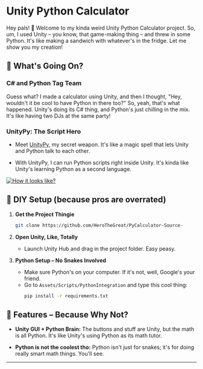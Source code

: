 # Unity Python Calculator

Hey pals! 👋 Welcome to my kinda weird Unity Python Calculator project. So, um, I used Unity – you know, that game-making thing – and threw in some Python. It's like making a sandwich with whatever's in the fridge. Let me show you my creation!

## 🤷 What's Going On?

### C# and Python Tag Team

Guess what? I made a calculator using Unity, and then I thought, "Hey, wouldn't it be cool to have Python in there too?" So, yeah, that's what happened. Unity's doing its C# thing, and Python's just chilling in the mix. It's like having two DJs at the same party!

### UnityPy: The Script Hero

- Meet [UnityPy](https://github.com/K0lb3/UnityPy), my secret weapon. It's like a magic spell that lets Unity and Python talk to each other.

- With UnityPy, I can run Python scripts right inside Unity. It's kinda like Unity's learning Python as a second language.

[![How it looks like?](https://i.postimg.cc/d0NX5RhT/1-1.png)](https://postimg.cc/bGb3JtHz)

## 🧰 DIY Setup (because pros are overrated)

1. **Get the Project Thingie**
    ```bash
    git clone https://github.com/HeroTheGreat/PyCalculator-Source-
    ```

2. **Open Unity, Like, Totally**
    - Launch Unity Hub and drag in the project folder. Easy peasy.

3. **Python Setup – No Snakes Involved**
    - Make sure Python's on your computer. If it's not, well, Google's your friend.
    - Go to `Assets/Scripts/PythonIntegration` and type this cool thing:
        ```bash
        pip install -r requirements.txt
        ```

## 🚀 Features – Because Why Not?

- **Unity GUI + Python Brain:** The buttons and stuff are Unity, but the math is all Python. It's like Unity's using Python as its math tutor.

- **Python is not the coolest tho:** Python isn't just for snakes; it's for doing really smart math things. You'll see.

---

